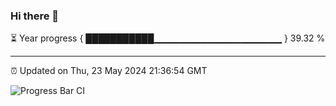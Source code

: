 ### Hi there 👋

⏳ Year progress { ███████████▁▁▁▁▁▁▁▁▁▁▁▁▁▁▁▁▁▁▁ } 39.32 %

---

⏰ Updated on Thu, 23 May 2024 21:36:54 GMT

![Progress Bar CI](https://github.com/IshwaranRudhara/GIT-ACTION/workflows/Progress%20Bar%20CI/badge.svg)
